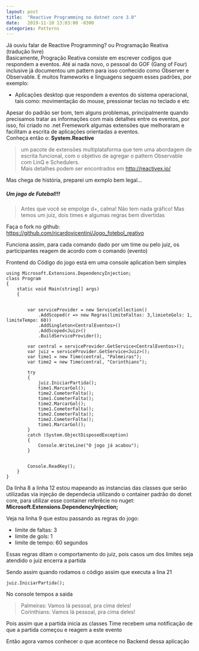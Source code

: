 ```yaml
---
layout: post
title:  "Reactive Programming no dotnet core 3.0"
date:   2019-11-10 13:03:00 -0300
categories: Patterns
---
```

Já ouviu falar de Reactive Programming? ou Programação Reativa (tradução livre)  
Basicamente, Progração Reativa consiste em escrever codigos que respondem a eventos. Até ai nada novo, o pessoal do GOF (Gang of Four) inclusive já documentou um pattern para isso conhecido como  Observer e Observable.
E muitos frameworks e linguagens seguem esses padrões, por exemplo:
 * Aplicações desktop que respondem a eventos do sistema operacional, tais como: movimentação do mouse, pressionar teclas no teclado e etc

 Apesar do padrão ser bom, tem alguns problemas, principalmente quando precisamos tratar as informações com mais detalhes entre os eventos, por isso, foi criado no .net Fremework algumas extensões que melhoraram e facilitam a escrita de aplicações orientadas a eventos.  
 Conheça então o:
 **System.Reactive**

 > um pacote de extensões multiplataforma que tem uma abordagem de escrita funcional, com o objetivo de agregar o pattern Observable com LinQ e Schedulers.  
 Mais detalhes podem ser encontrados em http://reactivex.io/

Mas chega de história, preparei um exmplo bem legal...
##### Um jogo de Futebol!!!
> Antes que você se empolge d+, calma! Não tem nada gráfico!
Mas temos um juiz, dois times e algumas regras bem divertidas

Faça o fork no github: https://github.com/ricardovicentini/Jogo_fotebol_reativo

Funciona assim, para cada comando dado por um time ou pelo juiz, os participantes reagem de acordo com o comando (evento)
 
 Frontend do Código do jogo está em uma console aplication bem simples

    using Microsoft.Extensions.DependencyInjection;
    class Program
    {
        static void Main(string[] args)
        {
            

            var serviceProvider = new ServiceCollection()
                .AddScoped(r => new Regras(limiteFaltas: 3,limieteGols: 1, limiteTempo: 60))
                .AddSingleton<CentralEventos>()
                .AddScoped<Juiz>()
                .BuildServiceProvider();

            var central = serviceProvider.GetService<CentralEventos>();
            var juiz = serviceProvider.GetService<Juiz>();
            var time1 = new Time(central, "Palmeiras");
            var time2 = new Time(central, "Corinthians");

            try
            {
                juiz.IniciarPartida();  
                time1.MarcarGol();  
                time2.CometerFalta();  
                time1.CometerFalta();  
                time2.MarcarGol();  
                time1.CometerFalta();  
                time2.CometerFalta();  
                time2.CometerFalta();  
                time1.MarcarGol();  
            } 
            catch (System.ObjectDisposedException)
            {
                Console.WriteLine("O jogo já acabou");
            }
            

            Console.ReadKey();
        }
    }


Da linha 8 a linha 12 estou mapeando as instancias das classes que serão utilizadas via injeção de dependecia utilizando o container padrão do donet core, para utilizar esse container referêcie no nuget:   
**Microsoft.Extensions.DependencyInjection;**

Veja na linha 9 que estou passando as regras do jogo: 
* limite de faltas: 3
* limite de gols: 1
* limite de tempo: 60 segundos  

Essas regras ditam o comportamento do juiz, pois casos um dos limites seja atendido o juiz encerra a partida

Sendo assim quando rodamos o código assim que executa a lina 21

    juiz.IniciarPartida();

No console tempos a saida

> Palmeiras: Vamos lá pessoal, pra cima deles!  
> Corinthians: Vamos lá pessoal, pra cima deles!

Pois assim que a partida inicia as classes Time recebem uma notificação de que  a partida começou e reagem a este evento  

Então agora vamos conhecer o que acontece no Backend dessa aplicação